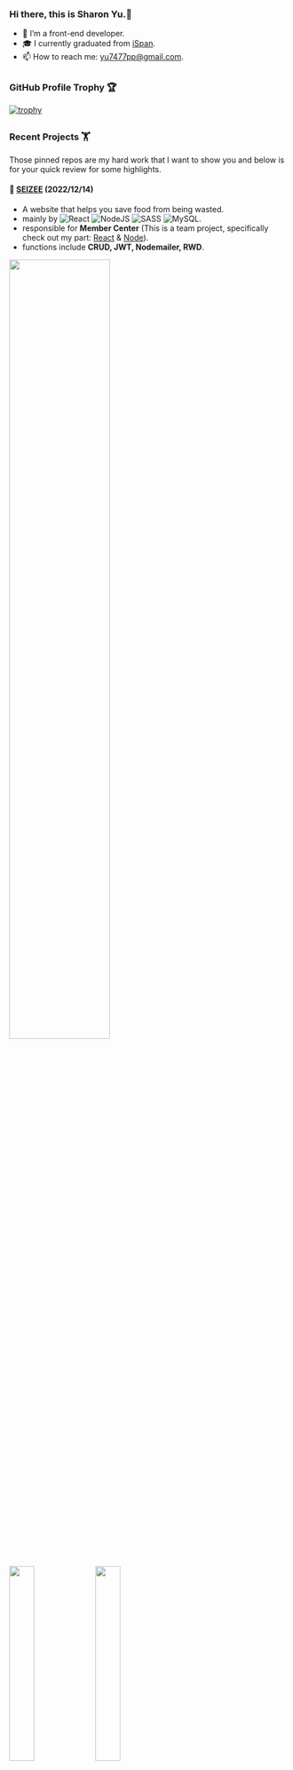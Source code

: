 ### Hi there, this is Sharon Yu.👋
- 🌱 I’m a front-end developer.
- :mortar_board: I currently graduated from [iSpan](https://www.ispan.com.tw/).
- 📫 How to reach me: yu7477pp@gmail.com.
<!-- - :disguised_face: I’m currently self-learning ![](https://img.shields.io/badge/Redux-593D88?style=flat&logo=redux&logoColor=white) and ![](https://img.shields.io/badge/TypeScript-007ACC?style=flat&logo=typescript&logoColor=white). -->

<!-- ![](https://komarev.com/ghpvc/?username=sharonyu0823&style=flat&color=brightgreen&label=VIEWS) -->

##  ##
### GitHub Profile Trophy 🏆
[![trophy](https://github-profile-trophy.vercel.app/?username=sharonyu0823&title=Commit,Stars,PullRequest,Repositories,Issues&theme=chalk)](https://github.com/ryo-ma/github-profile-trophy)

##  ##
### Recent Projects :weight_lifting:
Those pinned repos are my hard work that I want to show you and below is for your quick review for some highlights.

#### :sandwich: [SEIZEE](https://github.com/sharonyu0823/SEIZEE_React) (2022/12/14)
- A website that helps you save food from being wasted.
- mainly by
![React](https://img.shields.io/badge/react-%2320232a.svg?style=flat&logo=react&logoColor=%2361DAFB)
![NodeJS](https://img.shields.io/badge/node.js-6DA55F?style=flat&logo=node.js&logoColor=white)
![SASS](https://img.shields.io/badge/SASS-hotpink.svg?style=flat&logo=SASS&logoColor=white)
![MySQL](https://img.shields.io/badge/mysql-%2300f.svg?style=flat&logo=mysql&logoColor=white).
- responsible for **Member Center** (This is a team project, specifically check out my part: [React](https://github.com/sharonyu0823/SEIZEE_React/tree/master/src/05-member) & [Node](https://github.com/sharonyu0823/SEIZEE_Node/blob/main/routes/user.js)).
- functions include **CRUD, JWT, Nodemailer, RWD**.

 <p><img src="https://user-images.githubusercontent.com/111546956/209679307-28513839-05d9-4b04-a300-87515eb00501.png" width="60%"><p>
<p><img src="https://user-images.githubusercontent.com/111546956/209681724-3e785f26-9e20-4af9-a0db-abb4e9305b18.png" width="30%">
 <img src="https://user-images.githubusercontent.com/111546956/209681735-a83bbcc3-d9b8-43f1-8371-9899db4716b9.png" width="30%"></p>
 <p><img src="https://user-images.githubusercontent.com/111546956/209686074-d9d60ef0-cee8-4625-82e7-f92afde16041.png" width="60%"><p>
 <p><img src="https://user-images.githubusercontent.com/111546956/209682549-f39fc3f8-461b-4546-ad0d-c5fc0617886a.png" width="12%"> <img src="https://user-images.githubusercontent.com/111546956/209682140-656b8958-0aa2-4104-972c-180d0104b9a8.png" width="12%"> <img src="https://user-images.githubusercontent.com/111546956/209682160-9a6041ba-3e5e-4ecd-a2c7-dfe3cfdd2103.png" width="12%"><img src="https://user-images.githubusercontent.com/111546956/209682165-a9f34fda-d6d2-477e-a35e-d526b2ee7c3a.png" width="12%"> <img src="https://user-images.githubusercontent.com/111546956/209682473-575e62fe-9445-4144-91b0-45401f62cd3b.png" width="12%"></p>

- value-added: landing page's animation (by ![Adobe Illustrator](https://img.shields.io/badge/adobe%20illustrator-%23FF9A00.svg?style=flat&logo=adobe%20illustrator&logoColor=white) ![Adobe Photoshop](https://img.shields.io/badge/adobe%20photoshop-%2331A8FF.svg?style=flat&logo=adobe%20photoshop&logoColor=white) ![CSS3](https://img.shields.io/badge/css3-%231572B6.svg?style=flat&logo=css3&logoColor=white) ), modal (by ![NPM](https://img.shields.io/badge/NPM-%23000000.svg?style=flat&logo=npm&logoColor=white))
<p><img src="https://user-images.githubusercontent.com/111546956/209685283-3bff4c28-47e6-45ed-a6fe-2caf13ca778e.png" width="60%"><p>
<p><img src="https://user-images.githubusercontent.com/111546956/209685300-57b358a1-5308-4ef2-8c88-ece4c5f88221.png" width="60%"><p>

#### :high_heel: [Mock practice](https://github.com/sharonyu0823/Niunews_css) (2022/08/27)
 - This practice refers to [Niusnews](https://www.niusnews.com/).
 - mainly by ![CSS3](https://img.shields.io/badge/css3-%231572B6.svg?style=flat&logo=css3&logoColor=white) ![HTML5](https://img.shields.io/badge/html5-%23E34F26.svg?style=flat&logo=html5&logoColor=white).

<p><img src="https://user-images.githubusercontent.com/111546956/209688598-3b2897f2-2c60-415e-8f4e-ab2b1b1cf877.png" width="40%"><p>
 
<!--  #### :dark_sunglasses: TBC: Redux practice... -->
